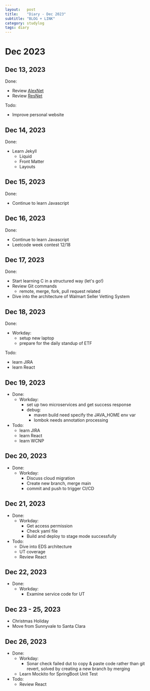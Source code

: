 ```yaml
---
layout:   post
title:    "Diary - Dec 2023"
subtitle: "BLOG + LINK"
category: studylog
tags: diary
---
```

# Dec 2023 
## Dec 13, 2023
Done:
- Review [AlexNet](https://papers.nips.cc/paper_files/paper/2012/file/c399862d3b9d6b76c8436e924a68c45b-Paper.pdf)
- Review [ResNet](https://arxiv.org/pdf/1512.03385.pdf)

Todo:
- Improve personal website

## Dec 14, 2023
Done:
- Learn Jekyll
  - Liquid
  - Front Matter
  - Layouts

## Dec 15, 2023
Done:
- Continue to learn Javascript

## Dec 16, 2023
Done:
- Continue to learn Javascript
- Leetcode week contest 12/18

## Dec 17, 2023
Done:
- Start learning C in a structured way (let's go!)
- Review Git commands
  - remote, merge, fork, pull request related
- Dive into the architecture of Walmart Seller Vetting System

## Dec 18, 2023
Done:
- Workday:
  - setup new laptop
  - prepare for the daily standup of ETF

Todo:
  - learn JIRA
  - learn React

## Dec 19, 2023
- Done:
  - Workday:
    - set up two microservices and get success response
    - debug:
      - maven build need specify the JAVA_HOME env var
      - lombok needs annotation processing
- Todo:
  - learn JIRA
  - learn React
  - learn WCNP

## Dec 20, 2023
- Done:
  - Workday:
    - Discuss cloud migration
    - Create new branch, merge main
    - commit and push to trigger CI/CD

## Dec 21, 2023
- Done:
  - Workday:
    - Get access permission
    - Check yaml file
    - Build and deploy to stage mode successfully
- Todo:
  - Dive into EDS architecture
  - UT coverage
  - Review React

## Dec 22, 2023
- Done: 
  - Workday:
    - Examine service code for UT


## Dec 23 - 25, 2023
- Christmas Holiday
- Move from Sunnyvale to Santa Clara

## Dec 26, 2023
- Done:
  - Workday:
    - Sonar check failed dut to copy & paste code rather than git revert, solved by creating a new branch by merging
  - Learn Mockito for SpringBoot Unit Test
- Todo:
  - Review React


